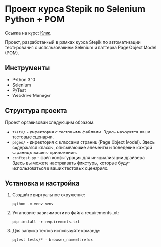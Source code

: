 # Проект курса Stepik по Selenium Python + POM
 
Ссылка на курс: [Клик](https://stepik.org/course/575).

Проект, разработанный в рамках курса Stepik по автоматизации тестирования с использованием Selenium и паттерна Page Object Model (POM).

## Инструменты

- Python 3.10
- Selenium
- PyTest
- WebdriverManager

## Структура проекта

Проект организован следующим образом:

- `tests/` - директория с тестовыми файлами. Здесь находятся ваши тестовые сценарии.
- `pages/` - директория с классами страниц (Page Object Model). Здесь содержатся классы, описывающие элементы и поведение каждой страницы вашего приложения.
- `conftest.py` - файл конфигурации для инициализации драйвера. Здесь вы можете настраивать фикстуры, которые будут использоваться в ваших тестовых сценариях.


## Установка и настройка

1. Создайте виртуальное окружение:
   ```shell
   python -m venv venv

2. Установите зависимости из файла requirements.txt:
   ```shell
   pip install -r requirements.txt

3. Для запуска тестов используйте команду:
   ```shell
   pytest tests/* --browser_name=firefox
